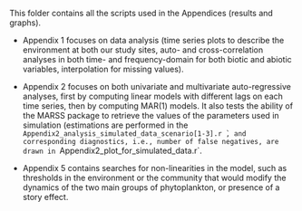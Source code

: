 This folder contains all the scripts used in the Appendices (results and graphs). 

* Appendix 1 focuses on data analysis (time series plots to describe the environment at both our study sites, auto- and cross-correlation analyses in both time- and frequency-domain for both biotic and abiotic variables, interpolation for missing values).

* Appendix 2 focuses on both univariate and multivariate auto-regressive analyses, first by computing linear models with different lags on each time series, then by computing MAR(1) models. It also tests the ability of the MARSS package to retrieve the values of the parameters used in simulation (estimations are performed in the `Appendix2_analysis_simulated_data_scenario[1-3].r ̀, and corresponding diagnostics, i.e., number of false negatives, are drawn in `Appendix2_plot_for_simulated_data.r`.

* Appendix 5 contains searches for non-linearities in the model, such as thresholds in the environment or the community that would modify the dynamics of the two main groups of phytoplankton, or presence of a story effect.  
